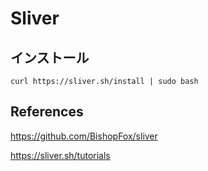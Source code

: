 # Sliver

## インストール

```shell
curl https://sliver.sh/install | sudo bash
```

## References

https://github.com/BishopFox/sliver

https://sliver.sh/tutorials
